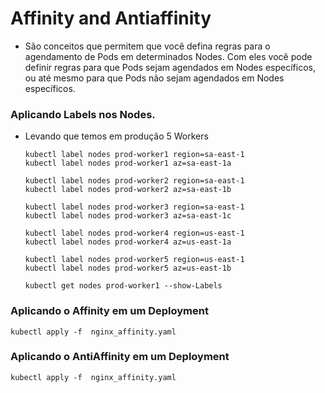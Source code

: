 # Affinity and Antiaffinity

- São conceitos que permitem que você defina regras para o agendamento de Pods em determinados Nodes. Com eles você pode definir regras para que Pods sejam agendados em Nodes específicos, ou até mesmo para que Pods não sejam agendados em Nodes específicos.


### Aplicando Labels nos Nodes.

- Levando que temos em produção 5 Workers

      kubectl label nodes prod-worker1 region=sa-east-1
      kubectl label nodes prod-worker1 az=sa-east-1a

      kubectl label nodes prod-worker2 region=sa-east-1
      kubectl label nodes prod-worker2 az=sa-east-1b

      kubectl label nodes prod-worker3 region=sa-east-1
      kubectl label nodes prod-worker3 az=sa-east-1c
      
      kubectl label nodes prod-worker4 region=us-east-1
      kubectl label nodes prod-worker4 az=us-east-1a

      kubectl label nodes prod-worker5 region=us-east-1
      kubectl label nodes prod-worker5 az=us-east-1b

      kubectl get nodes prod-worker1 --show-Labels


### Aplicando o Affinity em um Deployment

    kubectl apply -f  nginx_affinity.yaml

### Aplicando o AntiAffinity em um Deployment

    kubectl apply -f  nginx_affinity.yaml